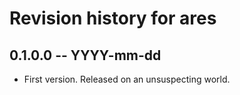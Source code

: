 # Revision history for ares

## 0.1.0.0 -- YYYY-mm-dd

* First version. Released on an unsuspecting world.
